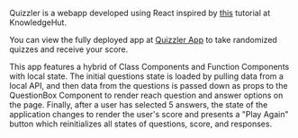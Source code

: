 Quizzler is a webapp developed using React inspired by [this](https://www.youtube.com/watch?v=aq-fCtg_gG4) tutorial at KnowledgeHut.

You can view the fully deployed app at [Quizzler App](https://quizzler-nm.netlify.app) to take randomized quizzes and receive your score.

This app features a hybrid of Class Components and Function Components with local state. The initial questions state is loaded by pulling data from a local API, and then data from the questions is passed down as props to the QuestionBox Component to render reach question and answer options on the page. Finally, after a user has selected 5 answers, the state of the application changes to render the user's score and presents a "Play Again" button which reinitializes all states of questions, score, and responses.

